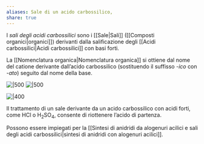 ```yaml
---
aliases: Sale di un acido carbossilico,
share: true
---
```

I *sali degli acidi carbossilici* sono i [[Sale|Sali]] ([[Composti organici|organici]]) derivanti dalla salificazione degli [[Acidi carbossilici|Acidi carbossilici]] con basi forti.

La [[Nomenclatura organica|Nomenclatura organica]] si ottiene dal nome del catione derivante dall’acido carbossilico (sostituendo il suffisso *-ico* con *-ato*) seguito dal nome della base.

![|500](salificazione-benzoato-di-sodio.png)
![|500](salificazione-benzoato-di-ammonio.png)

![|400](reazione-acidi-carbossilici-bicarbonato-sodio.png)

Il trattamento di un sale derivante da un acido carbossilico con acidi forti, come HCl o H<sub>2</sub>SO<sub>4</sub>, consente di riottenere l’acido di partenza.

Possono essere impiegati per la [[Sintesi di anidridi da alogenuri acilici e sali degli acidi carbossilici|sintesi di anidridi con alogenuri acilici]].